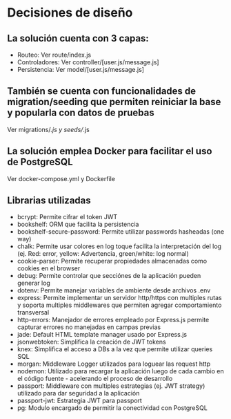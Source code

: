 # Decisiones de diseño

## La solución cuenta con 3 capas:

- Routeo: Ver route/index.js
- Controladores: Ver controller/[user.js/message.js]
- Persistencia: Ver model/[user.js/message.js]

## También se cuenta con funcionalidades de migration/seeding que permiten reiniciar la base y popularla con datos de pruebas

Ver migrations/*.js y seeds/*.js

## La solución emplea Docker para facilitar el uso de PostgreSQL

Ver docker-compose.yml y Dockerfile


## Librarias utilizadas

- bcrypt: Permite cifrar el token JWT
- bookshelf: ORM que facilita la persistencia
- bookshelf-secure-password: Permite utilizar passwords hasheadas (one way)
- chalk: Permite usar colores en log toque facilita la interpretación del log (ej. Red: error, yellow: Advertencia, green/white: log normal)
- cookie-parser: Permite recuperar propiedades almacenadas como cookies en el browser
- debug:  Permite controlar que secciónes de la aplicación pueden generar log
- dotenv: Permite manejar variables de ambiente desde archivos .env 
- express: Permite implementar un servidor http/https con multiples rutas y soporta multiples middlewares que permiten agregar comportamiento transversal
- http-errors: Manejador de errores empleado por Express.js permite capturar errores no manejadas en campas previas
- jade: Default HTML template manager usado por Express.js
- jsonwebtoken: Simplifica la creación de JWT tokens
- knex: Simplifica el acceso a DBs a la vez que permite utilizar queries SQL
- morgan: Middleware Logger utilizados para loguear las request http
- nodemon: Utilizado para recargar la aplicación luego de cada cambio en el código fuente - acelerando el proceso de desarrollo
- passport: Middleware con multiples estrategias (ej. JWT strategy) utilizado para dar seguridad a la aplicación 
- passport-jwt: Estrategia JWT para passport 
- pg: Modulo encargado de permitir la conectividad con PostgreSQL
